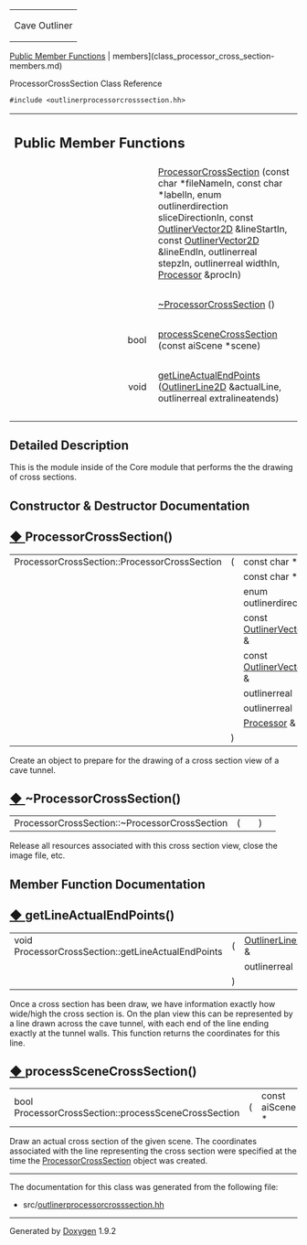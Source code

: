 <table data-cellspacing="0" data-cellpadding="0">
<colgroup>
<col style="width: 100%" />
</colgroup>
<tbody>
<tr class="odd" style="height: 56px;">
<td id="projectalign" style="padding-left: 0.5em"><div id="projectname">
Cave Outliner
</div></td>
</tr>
</tbody>
</table>

[Public Member Functions](#pub-methods) | 
members](class_processor_cross_section-members.md)

ProcessorCrossSection Class Reference

`#include <outlinerprocessorcrosssection.hh>`

<table class="memberdecls">
<colgroup>
<col style="width: 50%" />
<col style="width: 50%" />
</colgroup>
<tbody>
<tr class="odd heading">
<td colspan="2"><h2 id="public-member-functions" class="groupheader"><span id="pub-methods"></span> Public Member Functions</h2></td>
</tr>
<tr class="even memitem:a4be7551b67987e4edf1a3a69cf0bff2e">
<td style="text-align: right;" class="memItemLeft" data-valign="top"> </td>
<td class="memItemRight" data-valign="bottom"><a href="https://github.com/jariarkko/cave-outliner/blob/master/doc/class_processor_cross_section.md#a4be7551b67987e4edf1a3a69cf0bff2e" class="el">ProcessorCrossSection</a> (const char *fileNameIn, const char *labelIn, enum outlinerdirection sliceDirectionIn, const <a href="https://github.com/jariarkko/cave-outliner/blob/master/doc/class_outliner_vector2_d.md" class="el">OutlinerVector2D</a> &amp;lineStartIn, const <a href="https://github.com/jariarkko/cave-outliner/blob/master/doc/class_outliner_vector2_d.md" class="el">OutlinerVector2D</a> &amp;lineEndIn, outlinerreal stepzIn, outlinerreal widthIn, <a href="https://github.com/jariarkko/cave-outliner/blob/master/doc/class_processor.md" class="el">Processor</a> &amp;procIn)</td>
</tr>
<tr class="odd separator:a4be7551b67987e4edf1a3a69cf0bff2e">
<td colspan="2" class="memSeparator"> </td>
</tr>
<tr class="even memitem:a18dee48dd788c2c74b40d88d75b0417c">
<td style="text-align: right;" class="memItemLeft" data-valign="top"> </td>
<td class="memItemRight" data-valign="bottom"><a href="https://github.com/jariarkko/cave-outliner/blob/master/doc/class_processor_cross_section.md#a18dee48dd788c2c74b40d88d75b0417c" class="el">~ProcessorCrossSection</a> ()</td>
</tr>
<tr class="odd separator:a18dee48dd788c2c74b40d88d75b0417c">
<td colspan="2" class="memSeparator"> </td>
</tr>
<tr class="even memitem:a2454d1a516440eb265832a87f40be255">
<td style="text-align: right;" class="memItemLeft" data-valign="top">bool </td>
<td class="memItemRight" data-valign="bottom"><a href="https://github.com/jariarkko/cave-outliner/blob/master/doc/class_processor_cross_section.md#a2454d1a516440eb265832a87f40be255" class="el">processSceneCrossSection</a> (const aiScene *scene)</td>
</tr>
<tr class="odd separator:a2454d1a516440eb265832a87f40be255">
<td colspan="2" class="memSeparator"> </td>
</tr>
<tr class="even memitem:ae29053fb50a8ac8e7a640807697c7ccc">
<td style="text-align: right;" class="memItemLeft" data-valign="top">void </td>
<td class="memItemRight" data-valign="bottom"><a href="https://github.com/jariarkko/cave-outliner/blob/master/doc/class_processor_cross_section.md#ae29053fb50a8ac8e7a640807697c7ccc" class="el">getLineActualEndPoints</a> (<a href="https://github.com/jariarkko/cave-outliner/blob/master/doc/class_outliner_line2_d.md" class="el">OutlinerLine2D</a> &amp;actualLine, outlinerreal extralineatends)</td>
</tr>
<tr class="odd separator:ae29053fb50a8ac8e7a640807697c7ccc">
<td colspan="2" class="memSeparator"> </td>
</tr>
</tbody>
</table>

<span id="details"></span>

## Detailed Description

This is the module inside of the Core module that performs the the
drawing of cross sections.

## Constructor & Destructor Documentation

<span id="a4be7551b67987e4edf1a3a69cf0bff2e"></span>

## <span class="permalink">[◆ ](#a4be7551b67987e4edf1a3a69cf0bff2e)</span>ProcessorCrossSection()

<table class="memname">
<tbody>
<tr class="odd">
<td class="memname">ProcessorCrossSection::ProcessorCrossSection</td>
<td>(</td>
<td class="paramtype">const char * </td>
<td class="paramname"><em>fileNameIn</em>,</td>
</tr>
<tr class="even">
<td class="paramkey"></td>
<td></td>
<td class="paramtype">const char * </td>
<td class="paramname"><em>labelIn</em>,</td>
</tr>
<tr class="odd">
<td class="paramkey"></td>
<td></td>
<td class="paramtype">enum outlinerdirection </td>
<td class="paramname"><em>sliceDirectionIn</em>,</td>
</tr>
<tr class="even">
<td class="paramkey"></td>
<td></td>
<td class="paramtype">const <a href="https://github.com/jariarkko/cave-outliner/blob/master/doc/class_outliner_vector2_d.md" class="el">OutlinerVector2D</a> &amp; </td>
<td class="paramname"><em>lineStartIn</em>,</td>
</tr>
<tr class="odd">
<td class="paramkey"></td>
<td></td>
<td class="paramtype">const <a href="https://github.com/jariarkko/cave-outliner/blob/master/doc/class_outliner_vector2_d.md" class="el">OutlinerVector2D</a> &amp; </td>
<td class="paramname"><em>lineEndIn</em>,</td>
</tr>
<tr class="even">
<td class="paramkey"></td>
<td></td>
<td class="paramtype">outlinerreal </td>
<td class="paramname"><em>stepzIn</em>,</td>
</tr>
<tr class="odd">
<td class="paramkey"></td>
<td></td>
<td class="paramtype">outlinerreal </td>
<td class="paramname"><em>widthIn</em>,</td>
</tr>
<tr class="even">
<td class="paramkey"></td>
<td></td>
<td class="paramtype"><a href="https://github.com/jariarkko/cave-outliner/blob/master/doc/class_processor.md" class="el">Processor</a> &amp; </td>
<td class="paramname"><em>procIn</em> </td>
</tr>
<tr class="odd">
<td></td>
<td>)</td>
<td></td>
<td></td>
</tr>
</tbody>
</table>

Create an object to prepare for the drawing of a cross section view of a
cave tunnel.

<span id="a18dee48dd788c2c74b40d88d75b0417c"></span>

## <span class="permalink">[◆ ](#a18dee48dd788c2c74b40d88d75b0417c)</span>~ProcessorCrossSection()

<table class="memname">
<tbody>
<tr class="odd">
<td class="memname">ProcessorCrossSection::~ProcessorCrossSection</td>
<td>(</td>
<td class="paramname"></td>
<td>)</td>
<td></td>
</tr>
</tbody>
</table>

Release all resources associated with this cross section view, close the
image file, etc.

## Member Function Documentation

<span id="ae29053fb50a8ac8e7a640807697c7ccc"></span>

## <span class="permalink">[◆ ](#ae29053fb50a8ac8e7a640807697c7ccc)</span>getLineActualEndPoints()

<table class="memname">
<tbody>
<tr class="odd">
<td class="memname">void ProcessorCrossSection::getLineActualEndPoints</td>
<td>(</td>
<td class="paramtype"><a href="https://github.com/jariarkko/cave-outliner/blob/master/doc/class_outliner_line2_d.md" class="el">OutlinerLine2D</a> &amp; </td>
<td class="paramname"><em>actualLine</em>,</td>
</tr>
<tr class="even">
<td class="paramkey"></td>
<td></td>
<td class="paramtype">outlinerreal </td>
<td class="paramname"><em>extralineatends</em> </td>
</tr>
<tr class="odd">
<td></td>
<td>)</td>
<td></td>
<td></td>
</tr>
</tbody>
</table>

Once a cross section has been draw, we have information exactly how
wide/high the cross section is. On the plan view this can be represented
by a line drawn across the cave tunnel, with each end of the line ending
exactly at the tunnel walls. This function returns the coordinates for
this line.

<span id="a2454d1a516440eb265832a87f40be255"></span>

## <span class="permalink">[◆ ](#a2454d1a516440eb265832a87f40be255)</span>processSceneCrossSection()

<table class="memname">
<tbody>
<tr class="odd">
<td class="memname">bool ProcessorCrossSection::processSceneCrossSection</td>
<td>(</td>
<td class="paramtype">const aiScene * </td>
<td class="paramname"><em>scene</em></td>
<td>)</td>
<td></td>
</tr>
</tbody>
</table>

Draw an actual cross section of the given scene. The coordinates
associated with the line representing the cross section were specified
at the time the
<a href="https://github.com/jariarkko/cave-outliner/blob/master/doc/class_processor_cross_section.md" class="el">ProcessorCrossSection</a>
object was created.

------------------------------------------------------------------------

The documentation for this class was generated from the following file:

-   src/<a href="outlinerprocessorcrosssection_8hh_source.md" class="el">outlinerprocessorcrosssection.hh</a>

------------------------------------------------------------------------

<span class="small">Generated
by [Doxygen](https://www.doxygen.org/index.md)
1.9.2</span>
